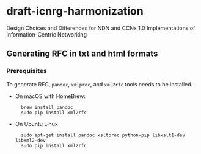 draft-icnrg-harmonization
=========================

Design Choices and Differences for NDN and CCNx 1.0 Implementations of Information-Centric Networking

## Generating RFC in txt and html formats

### Prerequisites

To generate RFC, `pandoc`, `xmlproc`, and `xml2rfc` tools needs to be installed.

- On macOS with HomeBrew:

        brew install pandoc
        sudo pip install xml2rfc

- On Ubuntu Linux

        sudo apt-get install pandoc xsltproc python-pip libxslt1-dev libxml2-dev
        sudo pip install xml2rfc
